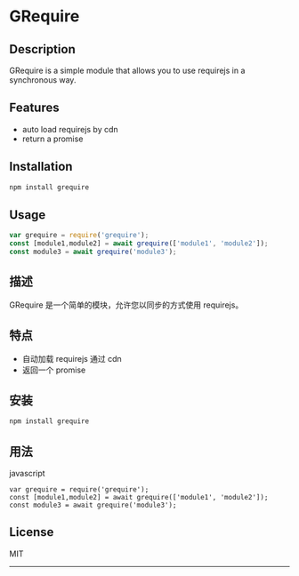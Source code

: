 # GRequire

## Description

GRequire is a simple module that allows you to use requirejs in a synchronous way.

## Features
* auto load requirejs by cdn
* return a promise
## Installation

```bash
npm install grequire
```

## Usage

```javascript
var grequire = require('grequire');
const [module1,module2] = await grequire(['module1', 'module2']);
const module3 = await grequire('module3');
```

## 描述
GRequire 是一个简单的模块，允许您以同步的方式使用 requirejs。

## 特点
* 自动加载 requirejs 通过 cdn
* 返回一个 promise

## 安装
```bash
npm install grequire
```
## 用法
javascript
```
var grequire = require('grequire');
const [module1,module2] = await grequire(['module1', 'module2']);
const module3 = await grequire('module3');
```

## License

MIT
___


